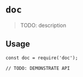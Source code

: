 # `doc`

> TODO: description

## Usage

```
const doc = require('doc');

// TODO: DEMONSTRATE API
```
